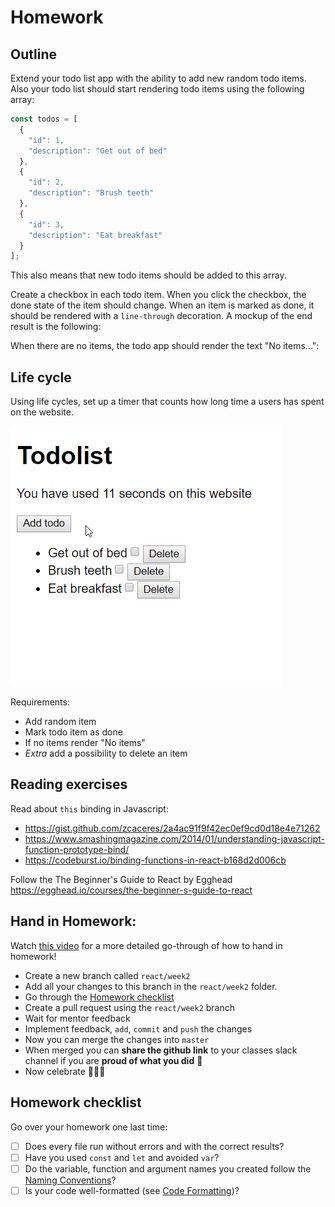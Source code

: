 # Homework

## Outline

Extend your todo list app with the ability to add new random todo items. Also your todo list should start rendering todo items using the following array:

```js
const todos = [
  {
    "id": 1,
    "description": "Get out of bed"
  },
  {
    "id": 2,
    "description": "Brush teeth"
  },
  {
    "id": 3,
    "description": "Eat breakfast"
  }
];

```
This also means that new todo items should be added to this array.

Create a checkbox in each todo item. When you click the checkbox, the done state of the item should change. When an item is marked as done, it should be rendered with a `line-through` decoration. A mockup of the end result is the following:

When there are no items, the todo app should render the text "No items...":

## Life cycle
Using life cycles, set up a timer that counts how long time a users has spent on the website. 

![todolist](assets/todolist.gif)

Requirements:
- Add random item
- Mark todo item as done
- If no items render "No items"
- *Extra* add a possibility to delete an item

## Reading exercises 

Read about `this` binding in Javascript:
- https://gist.github.com/zcaceres/2a4ac91f9f42ec0ef9cd0d18e4e71262
- https://www.smashingmagazine.com/2014/01/understanding-javascript-function-prototype-bind/
- https://codeburst.io/binding-functions-in-react-b168d2d006cb

Follow the The Beginner's Guide to React by Egghead https://egghead.io/courses/the-beginner-s-guide-to-react

## Hand in Homework:

Watch [this video](https://www.youtube.com/watch?v=feyBVDhFQuk) for a more detailed go-through of how to hand in homework!

- Create a new branch called `react/week2` 
- Add all your changes to this branch in the `react/week2` folder. 
- Go through the [Homework checklist](#homework-checklist)
- Create a pull request using the `react/week2` branch
- Wait for mentor feedback
- Implement feedback, `add`, `commit` and `push` the changes
- Now you can merge the changes into `master`
- When merged you can **share the github link** to your classes slack channel if you are **proud of what you did** 💪
- Now celebrate 🎉🎉🎉

## Homework checklist
Go over your homework one last time:

- [ ] Does every file run without errors and with the correct results?
- [ ] Have you used `const` and `let` and avoided `var`?
- [ ] Do the variable, function and argument names you created follow the [Naming Conventions](https://github.com/HackYourFuture/fundamentals/blob/master/fundamentals/naming_conventions.md)?
- [ ] Is your code well-formatted (see [Code Formatting](https://github.com/HackYourFuture/fundamentals/blob/master/fundamentals/naming_conventions.md))?
